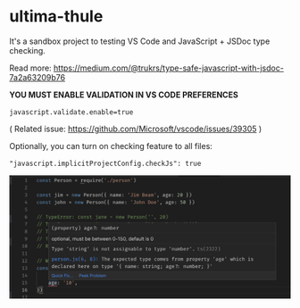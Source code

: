 # ultima-thule

It's a sandbox project to testing VS Code and JavaScript + JSDoc type checking.

Read more: https://medium.com/@trukrs/type-safe-javascript-with-jsdoc-7a2a63209b76

**YOU MUST ENABLE VALIDATION IN VS CODE PREFERENCES**

```
javascript.validate.enable=true
```

( Related issue: https://github.com/Microsoft/vscode/issues/39305 )

Optionally, you can turn on checking feature to all files:
```
"javascript.implicitProjectConfig.checkJs": true
```

![VS Code validation based on JSDoc](https://raw.githubusercontent.com/patoi/ultima-thule/master/vscode_jsdoc_1.png)